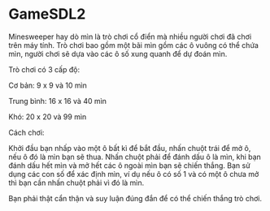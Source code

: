 # GameSDL2
Minesweeper hay dò mìn là trò chơi cổ điển mà nhiều người chơi đã chơi trên máy tính. Trò chơi bao gồm một bãi mìn gồm các ô vuông có thể chứa mìn, người chơi sẽ dựa vào các ô số xung quanh để dự đoán mìn.

Trò chơi có 3 cấp độ: 

Cơ bản: 9 x 9 và 10 mìn

Trung bình: 16 x 16 và 40 mìn

Khó: 20 x 20 và 99 mìn

Cách chơi:

Khởi đầu bạn nhấp vào một ô bất kì để bắt đầu, nhấn chuột trái để mở ô, nếu ô đó là mìn bạn sẽ thua. Nhấn chuột phải để đánh dấu ô là mìn, khi bạn đánh dấu hết mìn và mở hết các ô ngoài mìn bạn sẽ chiến thắng. 
Bạn sử dụng các con số để xác định mìn, ví dụ nếu ô có số 1 và có một ô chưa mở thì bạn cần nhấn chuột phải vì đó là mìn.

Bạn phải thật cẩn thận và suy luận đúng đắn để có thể chiến thắng trò chơi.


